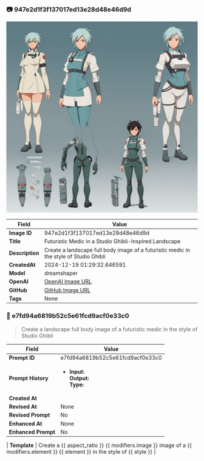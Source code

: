 

### 📷 947e2d1f3f137017ed13e28d48e46d9d 


![data.id](./947e2d1f3f137017ed13e28d48e46d9d.jpg)


| Field          | Value                                                                                                                     |
|----------------|---------------------------------------------------------------------------------------------------------------------------|
| **Image ID**             | 947e2d1f3f137017ed13e28d48e46d9d                                                                                                             |
| **Title**           | Futuristic Medic in a Studio Ghibli-Inspired Landscape                                                                                                       |
| **Description**           | Create a landscape full body image of a futuristic medic in the style of Studio Ghibli                                                                                                       |
| **CreatedAt**        | 2024-12-19 01:29:32.646591                                                                                                        |
| **Model**        | dreamshaper                                                                                                        |
| **OpenAI**         | [OpenAI Image URL](http://192.168.1.85:8081/generated-images/b641119076819.png)                                                                                |
| **GitHub**         | [GitHub Image URL](https://raw.githubusercontent.com/Caneta-Silva/weeb/refs/heads/main/images/947e2d1f3f137017ed13e28d48e46d9d/947e2d1f3f137017ed13e28d48e46d9d.jpg)                                                                                |
| **Tags**       | None                                                                                                                   |

### 📜 e7fd94a6819b52c5e61fcd9acf0e33c0

> Create a landscape full body image of a futuristic medic in the style of Studio Ghibli

| Field          | Value                                                                                                                                                                      |
|----------------|----------------------------------------------------------------------------------------------------------------------------------------------------------------------------|
| **Prompt ID**  | e7fd94a6819b52c5e61fcd9acf0e33c0                                                                                                                                                            |
| **Prompt History** | <ul><li>**Input:**  <br> **Output:**  <br> **Type:** </li></ul> |
| **Created At** |                                                                                                                                                    |
| **Revised At** | None                                                                                                                                                   |
| **Revised Prompt** | No                                                                                                                                                                      |
| **Enhanced At** | None                                                                                                                                                  |
| **Enhanced Prompt** | No                                                                                                                                                                    |

| **Template**   | Create a {{ aspect_ratio }} {{ modifiers.image }} image of a {{ modifiers.element }} {{ element }} in the style of {{ style }}                                                                                                                                           |


